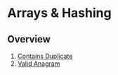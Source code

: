 # Arrays & Hashing

## Overview
1. [Contains Duplicate](https://leetcode.com/problems/contains-duplicate/)
2. [Valid Anagram](https://leetcode.com/problems/valid-anagram/)
